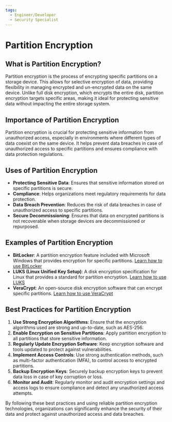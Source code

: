 ```yaml
---
tags:
  - Engineer/Developer
  - Security Specialist
---
```


# Partition Encryption


## What is Partition Encryption?
Partition encryption is the process of encrypting specific partitions on a storage device. This allows for selective encryption of data, providing flexibility in managing encrypted and un-encrypted data on the same device. Unlike full disk encryption, which encrypts the entire disk, partition encryption targets specific areas, making it ideal for protecting sensitive data without impacting the entire storage system.

## Importance of Partition Encryption
Partition encryption is crucial for protecting sensitive information from unauthorized access, especially in environments where different types of data coexist on the same device. It helps prevent data breaches in case of unauthorized access to specific partitions and ensures compliance with data protection regulations.

## Uses of Partition Encryption
- **Protecting Sensitive Data**: Ensures that sensitive information stored on specific partitions is secure.
- **Compliance**: Helps organizations meet regulatory requirements for data protection.
- **Data Breach Prevention**: Reduces the risk of data breaches in case of unauthorized access to specific partitions.
- **Secure Decommissioning**: Ensures that data on encrypted partitions is not recoverable when storage devices are decommissioned or repurposed.

## Examples of Partition Encryption
- **BitLocker**: A partition encryption feature included with Microsoft Windows that provides encryption for specific partitions. [Learn how to use BitLocker](https://docs.microsoft.com/en-us/windows/security/information-protection/bitlocker/bitlocker-overview)
- **LUKS (Linux Unified Key Setup)**: A disk encryption specification for Linux that provides a standard for partition encryption. [Learn how to use LUKS](https://gitlab.com/cryptsetup/cryptsetup/-/wikis/FrequentlyAskedQuestions)
- **VeraCrypt**: An open-source disk encryption software that can encrypt specific partitions. [Learn how to use VeraCrypt](https://www.veracrypt.fr/en/Documentation.html)

## Best Practices for Partition Encryption
1. **Use Strong Encryption Algorithms**: Ensure that the encryption algorithms used are strong and up-to-date, such as AES-256.
2. **Enable Encryption on Sensitive Partitions**: Apply partition encryption to all partitions that store sensitive information.
3. **Regularly Update Encryption Software**: Keep encryption software and tools updated to protect against vulnerabilities.
4. **Implement Access Controls**: Use strong authentication methods, such as multi-factor authentication (MFA), to control access to encrypted partitions.
5. **Backup Encryption Keys**: Securely backup encryption keys to prevent data loss in case of key corruption or loss.
6. **Monitor and Audit**: Regularly monitor and audit encryption settings and access logs to ensure compliance and detect any unauthorized access attempts.

By following these best practices and using reliable partition encryption technologies, organizations can significantly enhance the security of their data and protect against unauthorized access and data breaches.